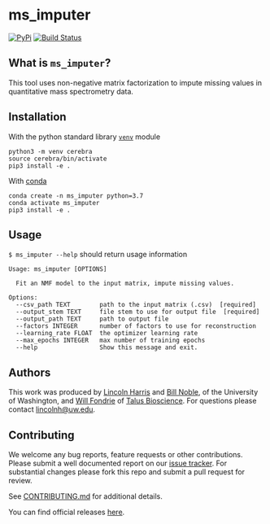 ms_imputer
==========
[![PyPi](https://img.shields.io/pypi/v/ms_imputer.svg)](https://pypi.python.org/pypi/ms_imputer)
[![Build Status](https://img.shields.io/travis/lincoln-harris/ms_imputer.svg)](https://travis-ci.com/lincoln-harris/ms_imputer)     

What is `ms_imputer`?
--------------------

This tool uses non-negative matrix factorization to impute missing values in quantitative mass spectrometry data. 

Installation
------------

With the python standard library [`venv`](https://docs.python.org/3/library/venv.html) module
```
python3 -m venv cerebra
source cerebra/bin/activate
pip3 install -e . 
```

With [conda](https://docs.conda.io/en/latest/)
```
conda create -n ms_imputer python=3.7
conda activate ms_imputer
pip3 install -e . 
```

Usage
-----
`$ ms_imputer --help` should return usage information

```
Usage: ms_imputer [OPTIONS]

  Fit an NMF model to the input matrix, impute missing values.

Options:
  --csv_path TEXT        path to the input matrix (.csv)  [required]
  --output_stem TEXT     file stem to use for output file  [required]
  --output_path TEXT     path to output file
  --factors INTEGER      number of factors to use for reconstruction
  --learning_rate FLOAT  the optimizer learning rate
  --max_epochs INTEGER   max number of training epochs
  --help                 Show this message and exit.
```    

Authors
-------

This work was produced by [Lincoln Harris](https://github.com/lincoln-harris) and [Bill Noble](https://github.com/wsnoble), of the University of Washington, and [Will Fondrie](https://github.com/wfondrie) of [Talus Bioscience](https://www.talus.bio/). For questions please contact lincolnh@uw.edu. 

Contributing
------------

We welcome any bug reports, feature requests or other contributions. 
Please submit a well documented report on our [issue tracker](https://github.com/lincoln-harris/ms_imputer/issues). 
For substantial changes please fork this repo and submit a pull request for review. 

See [CONTRIBUTING.md](https://github.com/lincoln-harris/ms_imputer/blob/main/docs/CONTRIBUTING.md) for additional details. 

You can find official releases [here](https://github.com/lincoln-harris/ms_imputer/releases). 


